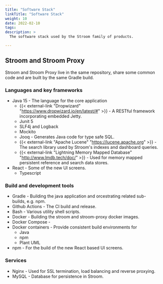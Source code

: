 ```yaml
---
title: "Software Stack"
linkTitle: "Software Stack"
weight: 10
date: 2022-02-10
tags: 
description: >
  The software stack used by the Stroom family of products.

---
```


## Stroom and Stroom Proxy

Stroom and Stroom Proxy live in the same repository, share some common code and are built by the same Gradle build.


### Languages and key frameworks

* Java 15 - The language for the core application
  * {{< external-link "Dropwizard" "https://www.dropwizard.io/en/latest/#" >}} - A RESTful framework incorporating embedded Jetty.
  * Junit 5
  * SLF4j and Logback
  * Mockito
  * Jooq - Generates Java code for type safe SQL.
  * {{< external-link "Apache Lucene" "https://lucene.apache.org" >}} - The search library used by Stroom's indexes and dashboard queries.
  * {{< external-link "Lightning Memory Mapped Database" "http://www.lmdb.tech/doc/" >}} - Used for memory mapped persistent reference and search data stores.
* React - Some of the new UI screens.
  * Typescript


### Build and development tools

* Gradle - Building the java application and orcestrating related sub-builds, e.g. npm.
* Github Actions - The CI build and release.
* Bash - Various utility shell scripts.
* Docker - Building the stroom and stroom-proxy docker images.
* Docker Compose - 
* Docker containers - Provide consistent build environments for
  * Java
  * npm
  * Plant UML
* npm - For the build of the new React based UI screens.

### Services

* Nginx - Used for SSL termination, load balancing and reverse proxying.
* MySQL - Database for persistence in Stroom.


